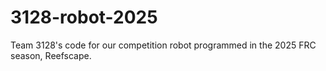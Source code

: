 # 3128-robot-2025
Team 3128's code for our competition robot programmed in the 2025 FRC season, Reefscape.
